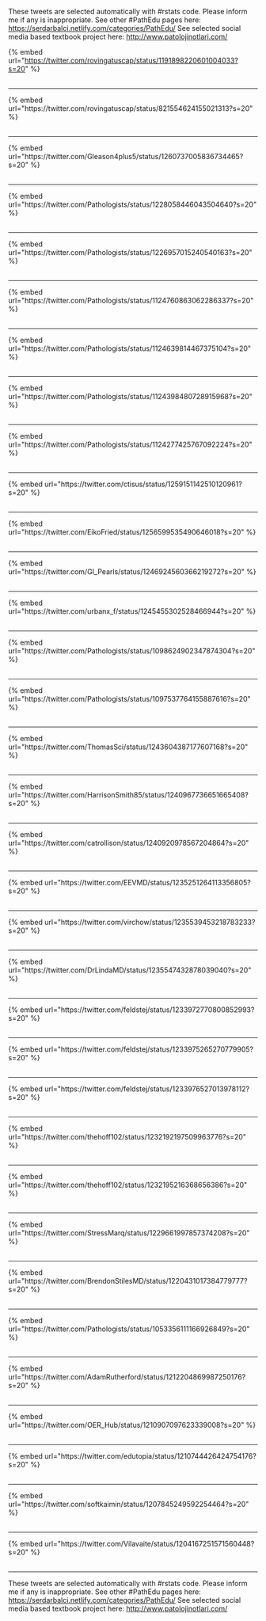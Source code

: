 

These tweets are selected automatically with #rstats code. Please inform me if any is inappropriate.
See other #PathEdu pages here: https://serdarbalci.netlify.com/categories/PathEdu/ 
See selected social media based textbook project here: http://www.patolojinotlari.com/

{% embed url="https://twitter.com/rovingatuscap/status/1191898220601004033?s=20" %}<br>
<br>
<hr>
{% embed url="https://twitter.com/rovingatuscap/status/821554624155021313?s=20" %}<br>
<br>
<hr>
{% embed url="https://twitter.com/Gleason4plus5/status/1260737005836734465?s=20" %}<br>
<br>
<hr>
{% embed url="https://twitter.com/Pathologists/status/1228058446043504640?s=20" %}<br>
<br>
<hr>
{% embed url="https://twitter.com/Pathologists/status/1226957015240540163?s=20" %}<br>
<br>
<hr>
{% embed url="https://twitter.com/Pathologists/status/1124760863062286337?s=20" %}<br>
<br>
<hr>
{% embed url="https://twitter.com/Pathologists/status/1124639814467375104?s=20" %}<br>
<br>
<hr>
{% embed url="https://twitter.com/Pathologists/status/1124398480728915968?s=20" %}<br>
<br>
<hr>
{% embed url="https://twitter.com/Pathologists/status/1124277425767092224?s=20" %}<br>
<br>
<hr>
{% embed url="https://twitter.com/ctisus/status/1259151142510120961?s=20" %}<br>
<br>
<hr>
{% embed url="https://twitter.com/EikoFried/status/1256599535490646018?s=20" %}<br>
<br>
<hr>
{% embed url="https://twitter.com/GI_Pearls/status/1246924560366219272?s=20" %}<br>
<br>
<hr>
{% embed url="https://twitter.com/urbanx_f/status/1245455302528466944?s=20" %}<br>
<br>
<hr>
{% embed url="https://twitter.com/Pathologists/status/1098624902347874304?s=20" %}<br>
<br>
<hr>
{% embed url="https://twitter.com/Pathologists/status/1097537764155887616?s=20" %}<br>
<br>
<hr>
{% embed url="https://twitter.com/ThomasSci/status/1243604387177607168?s=20" %}<br>
<br>
<hr>
{% embed url="https://twitter.com/HarrisonSmith85/status/1240967736651665408?s=20" %}<br>
<br>
<hr>
{% embed url="https://twitter.com/catrollison/status/1240920978567204864?s=20" %}<br>
<br>
<hr>
{% embed url="https://twitter.com/EEVMD/status/1235251264113356805?s=20" %}<br>
<br>
<hr>
{% embed url="https://twitter.com/virchow/status/1235539453218783233?s=20" %}<br>
<br>
<hr>
{% embed url="https://twitter.com/DrLindaMD/status/1235547432878039040?s=20" %}<br>
<br>
<hr>
{% embed url="https://twitter.com/feldstej/status/1233972770800852993?s=20" %}<br>
<br>
<hr>
{% embed url="https://twitter.com/feldstej/status/1233975265270779905?s=20" %}<br>
<br>
<hr>
{% embed url="https://twitter.com/feldstej/status/1233976527013978112?s=20" %}<br>
<br>
<hr>
{% embed url="https://twitter.com/thehoff102/status/1232192197509963776?s=20" %}<br>
<br>
<hr>
{% embed url="https://twitter.com/thehoff102/status/1232195216368656386?s=20" %}<br>
<br>
<hr>
{% embed url="https://twitter.com/StressMarq/status/1229661997857374208?s=20" %}<br>
<br>
<hr>
{% embed url="https://twitter.com/BrendonStilesMD/status/1220431017384779777?s=20" %}<br>
<br>
<hr>
{% embed url="https://twitter.com/Pathologists/status/1053356111166926849?s=20" %}<br>
<br>
<hr>
{% embed url="https://twitter.com/AdamRutherford/status/1212204869987250176?s=20" %}<br>
<br>
<hr>
{% embed url="https://twitter.com/OER_Hub/status/1210907097623339008?s=20" %}<br>
<br>
<hr>
{% embed url="https://twitter.com/edutopia/status/1210744426424754176?s=20" %}<br>
<br>
<hr>
{% embed url="https://twitter.com/softkaimin/status/1207845249592254464?s=20" %}<br>
<br>
<hr>
{% embed url="https://twitter.com/Vilavaite/status/1204167251571560448?s=20" %}<br>
<br>
<hr>


These tweets are selected automatically with #rstats code. Please inform me if any is inappropriate.
See other #PathEdu pages here: https://serdarbalci.netlify.com/categories/PathEdu/ 
See selected social media based textbook project here: http://www.patolojinotlari.com/
